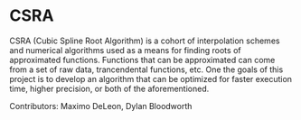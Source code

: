 # CSRA
CSRA (Cubic Spline Root Algorithm) is a cohort of interpolation schemes and numerical algorithms used as a means for finding roots of approximated functions. Functions that can be approximated can come from a set of raw data, trancendental functions, etc. One the goals of this project is to develop an algorithm that can be optimized for faster execution time, higher precision, or both of the aforementioned. <br />

Contributors: Maximo DeLeon, Dylan Bloodworth
